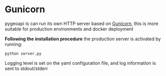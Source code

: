# Gunicorn 

pygeoapi is can run its own HTTP server based on [Gunicorn](https://gunicorn.org/), this is more suitable for production environments and docker deployment

**Following the installation procedure** the production server is activated  by running:

```
python server.py
```

Logging level is set on the yaml configuration file, and log information is sent to stdout/stderr
